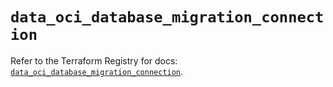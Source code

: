 # `data_oci_database_migration_connection`

Refer to the Terraform Registry for docs: [`data_oci_database_migration_connection`](https://registry.terraform.io/providers/oracle/oci/6.18.0/docs/data-sources/database_migration_connection).
